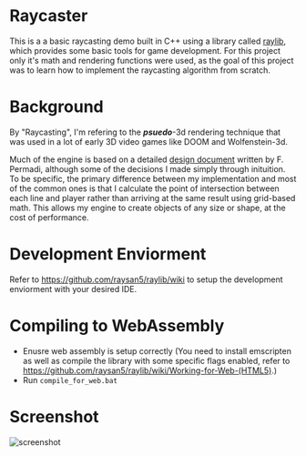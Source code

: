 # Raycaster

This is a a basic raycasting demo built in C++ using a library called [raylib](https://www.raylib.com/), which provides some basic tools for game development. For this project only it's math and rendering functions were used, as the goal of this project was to learn how to implement the raycasting algorithm from scratch. 

# Background

By "Raycasting", I'm refering to the ***psuedo***-3d rendering technique that was used in a lot of early 3D video games like DOOM and Wolfenstein-3d. 

Much of the engine is based on a detailed [design document](https://permadi.com/1996/05/ray-casting-tutorial-table-of-contents/) written by F. Permadi, although some of the decisions I made simply through inituition. To be specific, the primary difference between my implementation and most of the common ones is that I calculate the point of intersection between each line and player rather than arriving at the same result using grid-based math. This allows my engine to create objects of any size or shape, at the cost of performance.

# Development Enviorment 

Refer to https://github.com/raysan5/raylib/wiki to setup the development enviorment with your desired IDE. 

# Compiling to WebAssembly

- Enusre web assembly is setup correctly (You need to install emscripten as well as compile the library with some specific flags enabled, refer to https://github.com/raysan5/raylib/wiki/Working-for-Web-(HTML5).)
- Run `compile_for_web.bat`

# Screenshot
![screenshot](https://github.com/user-attachments/assets/72b5cdaa-53cd-47b1-9eb1-570163e76099)
